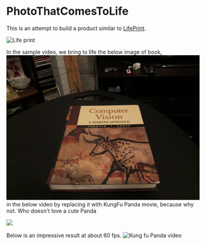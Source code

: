 # PhotoThatComesToLife

This is an attempt to build a product similar to [LifePrint](https://www.indiegogo.com/projects/lifeprint-photos-that-come-to-life-in-your-hands/#/).

![Life print](https://www.youtube.com/watch?v=h202iOtBCKs)



In the sample video, we bring to life the below image of book, ![CV book cover image](data/cv_desk.png)
 in the below video by replacing it with KungFu Panda movie, because why not. Who doesn't love a cute Panda
 
![](https://j.gifs.com/WPrLEx.gif)
 
 Below is an impressive result at about 60 fps.
 ![Kung fu Panda video]()
